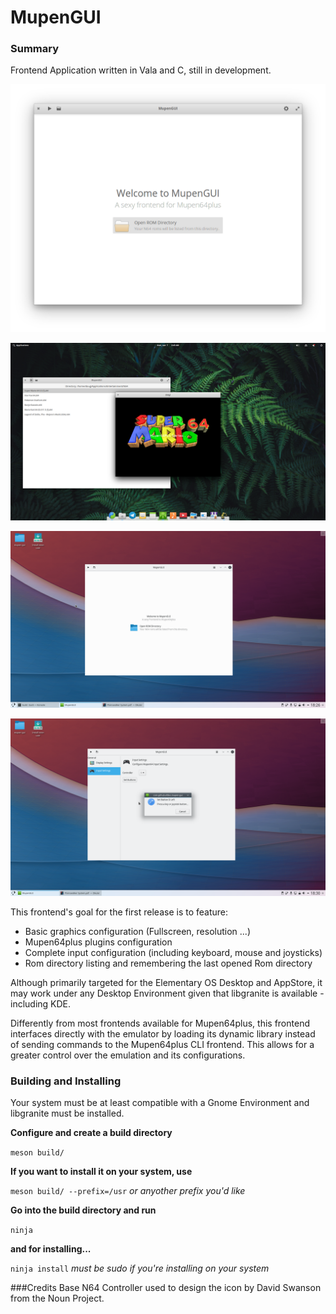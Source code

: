 # MupenGUI
### Summary
Frontend Application written in Vala and C, still in development.

![Alt text](data/screenshots/Welcome.png?raw=true "Welcome Screen")

![Alt text](data/screenshots/Pantheon_Running.png?raw=true "Running SM64")

![Alt text](data/screenshots/KDE_Welcome.png?raw=true "Looking sexy on KDE")

![Alt text](data/screenshots/KDE_Input.png?raw=true "The whole reason why I'm making this")

This frontend's goal for the first release is to feature:

* Basic graphics configuration (Fullscreen, resolution ...)
* Mupen64plus plugins configuration
* Complete input configuration (including keyboard, mouse and joysticks)
* Rom directory listing and remembering the last opened Rom directory

Although primarily targeted for the Elementary OS Desktop and AppStore, it may work under any Desktop Environment
given that libgranite is available - including KDE.

Differently from most frontends available for Mupen64plus, this frontend interfaces
directly with the emulator by loading its dynamic library instead of sending
commands to the Mupen64plus CLI frontend. This allows for a greater control over
the emulation and its configurations.

### Building and Installing

Your system must be at least compatible with a Gnome Environment and libgranite must be installed.

**Configure and create a build directory**

`meson build/`

**If you want to install it on your system, use**

`meson build/ --prefix=/usr`
*or anyother prefix you'd like*

**Go into the build directory and run**

`ninja`

**and for installing...**

`ninja install`
*must be sudo if you're installing on your system*

###Credits
Base N64 Controller used to design the icon by David Swanson from the Noun Project.
